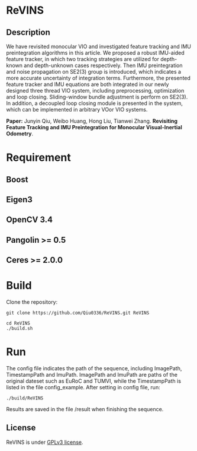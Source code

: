 

ReVINS
===============

## Description

We have revisited monocular VIO and investigated feature tracking and IMU preintegration algorithms in this article. We proposed a robust IMU-aided feature tracker, in which two tracking strategies are utilized for depth-known and depth-unknown cases respectively. Then IMU preintegration and noise propagation on SE2(3) group is introduced, which indicates a more accurate uncertainty of integration terms. Furthermore, the presented feature tracker and IMU equations are both integrated in our newly designed three thread VIO system, including preprocessing, optimization and loop closing. Sliding-window bundle adjustment is perform on SE2(3). In addition, a decoupled loop closing module is presented in the system, which can be implemented in arbitrary VOor VIO systems.

**Paper:** Junyin Qiu, Weibo Huang, Hong Liu, Tianwei Zhang. **Revisiting Feature Tracking and IMU Preintegration for Monocular Visual-Inertial Odometry**.

# Requirement
## Boost
## Eigen3
## OpenCV 3.4
## Pangolin >= 0.5
## Ceres >= 2.0.0


# Build
Clone the repository:

```
git clone https://github.com/Qiu0336/ReVINS.git ReVINS
```

```
cd ReVINS
./build.sh
```

# Run

The config file indicates the path of the sequence, including ImagePath, TimestampPath and ImuPath.
ImagePath and ImuPath are paths of the original dateset such as EuRoC and TUMVI, while the TimestampPath is listed in the file config_example.
After setting in config file, run:

```
./build/ReVINS
```

Results are saved in the file /result when finishing the sequence.

## License

ReVINS is under [GPLv3 license](https://github.com/Qiu0336/ReVINS/blob/main/LICENSE).


